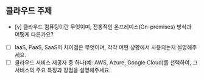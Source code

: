 ## 클라우드 주제

- [v] 클라우드 컴퓨팅이란 무엇이며, 전통적인 온프레미스(On-premises) 방식과 어떻게 다른가요?
- [ ] IaaS, PaaS, SaaS의 차이점은 무엇이며, 각각 어떤 상황에서 사용되는지 설명해주세요.
- [ ] 클라우드 서비스 제공자 중 하나(예: AWS, Azure, Google Cloud)를 선택하여, 그 서비스의 주요 특징과 장점을 설명해주세요.
